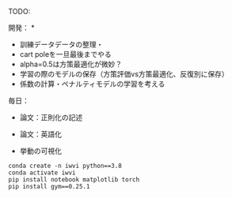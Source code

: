 TODO:


開発：
* 
* 訓練データデータの整理・
* cart poleを一旦最後までやる
* alpha=0.5は方策最適化が微妙？
* 学習の際のモデルの保存（方策評価vs方策最適化、反復別に保存）
* 係数の計算・ペナルティモデルの学習を考える

毎日：
* 論文：正則化の記述
* 論文：英語化


* 挙動の可視化



```
conda create -n iwvi python==3.8
conda activate iwvi
pip install notebook matplotlib torch 
pip install gym==0.25.1
```
